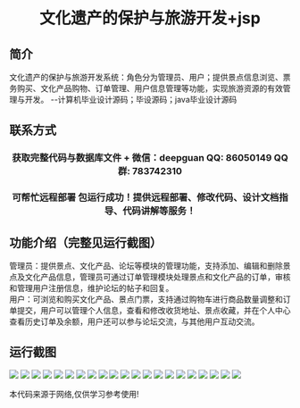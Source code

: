 <p><h1 align="center">文化遗产的保护与旅游开发+jsp</h1></p>

## 简介
文化遗产的保护与旅游开发系统：角色分为管理员、用户；提供景点信息浏览、票务购买、文化产品购物、订单管理、用户信息管理等功能，实现旅游资源的有效管理与开发。    --计算机毕业设计源码；毕设源码；java毕业设计源码


## 联系方式
<p><h3 align="center">获取完整代码与数据库文件 + 微信：deepguan QQ: 86050149 QQ群: 783742310</h3></p>
<p><h3 align="center">可帮忙远程部署 包运行成功！提供远程部署、修改代码、设计文档指导、代码讲解等服务！</h3></p>

## 功能介绍（完整见运行截图）
管理员：提供景点、文化产品、论坛等模块的管理功能，支持添加、编辑和删除景点及文化产品信息，管理员可通过订单管理模块处理景点和文化产品的订单，审核和管理用户注册信息，维护论坛的帖子和回复。  
用户：可浏览和购买文化产品、景点门票，支持通过购物车进行商品数量调整和订单提交，用户可以管理个人信息，查看和修改收货地址、景点收藏，并在个人中心查看历史订单及余额，用户还可以参与论坛交流，与其他用户互动交流。


## 运行截图
![](img/001.jpg)
![](img/002.jpg)
![](img/003.jpg)
![](img/004.jpg)
![](img/005.jpg)
![](img/006.jpg)
![](img/007.jpg)
![](img/008.jpg)
![](img/009.jpg)
![](img/010.jpg)
![](img/011.jpg)
![](img/012.jpg)
![](img/013.jpg)
![](img/014.jpg)
![](img/015.jpg)
![](img/016.jpg)
![](img/017.jpg)
![](img/018.jpg)
![](img/019.jpg)
![](img/020.jpg)
![](img/021.jpg)

<p>本代码来源于网络,仅供学习参考使用!</p>
